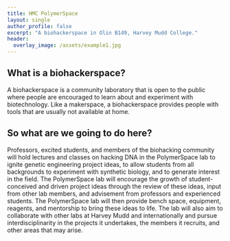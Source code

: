 ```yaml
---
title: HMC PolymerSpace
layout: single
author_profile: false
excerpt: "A biohackerspace in Olin B149, Harvey Mudd College."
header:
  overlay_image: /assets/example1.jpg
---
```


## What is a biohackerspace?
A biohackerspace is a community laboratory that is open to the public where people are encouraged to learn about and experiment with biotechnology. Like a makerspace, a biohackerspace provides people with tools that are usually not available at home. 

## So what are we going to do here?
Professors, excited students, and members of the biohacking community will hold lectures and classes on hacking DNA in the PolymerSpace lab to ignite genetic engineering project ideas, to allow students from all backgrounds to experiment with synthetic biology, and to generate interest in the field. The PolymerSpace lab will encourage the growth of student-conceived and driven project ideas through the review of these ideas, input from other lab members, and advisement from professors and experienced students. The PolymerSpace lab will then provide bench space, equipment, reagents, and mentorship to bring these ideas to life.  The lab will also aim to collaborate with other labs at Harvey Mudd and internationally and pursue interdisciplinarity in the projects it undertakes, the members it recruits, and other areas that may arise.

